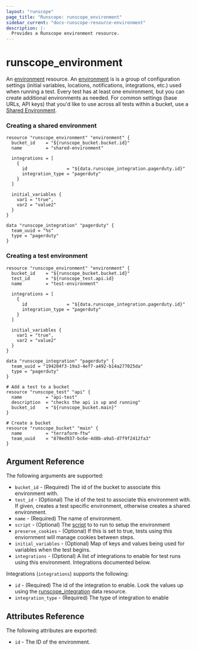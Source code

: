 ```yaml
---
layout: "runscope"
page_title: "Runscope: runscope_environment"
sidebar_current: "docs-runscope-resource-environment"
description: |-
  Provides a Runscope environment resource.
---
```


# runscope\_environment

An [environment](https://www.runscope.com/docs/api/environments) resource.
An [environment](https://www.runscope.com/docs/api-testing/environments)
is is a group of configuration settings (initial variables, locations,
notifications, integrations, etc.) used when running a test.
Every test has at least one environment, but you can create additional
environments as needed. For common settings (base URLs, API keys)
that you'd like to use across all tests within a bucket,
use a [Shared Environment](https://www.runscope.com/docs/api-testing/environments#shared).

### Creating a shared environment
```hcl
resource "runscope_environment" "environment" {
  bucket_id    = "${runscope_bucket.bucket.id}"
  name         = "shared-environment"

  integrations = [
    {
      id               = "${data.runscope_integration.pagerduty.id}"
      integration_type = "pagerduty"
    }
  ]

  initial_variables {
    var1 = "true",
    var2 = "value2"
  }
}

data "runscope_integration" "pagerduty" {
  team_uuid = "%s"
  type = "pagerduty"
}
```
### Creating a test environment
```hcl
resource "runscope_environment" "environment" {
  bucket_id    = "${runscope_bucket.bucket.id}"
  test_id      = "${runscope_test.api.id}
  name         = "test-environment"

  integrations = [
    {
      id               = "${data.runscope_integration.pagerduty.id}"
      integration_type = "pagerduty"
    }
  ]

  initial_variables {
    var1 = "true",
    var2 = "value2"
  }
}

data "runscope_integration" "pagerduty" {
  team_uuid = "194204f3-19a3-4ef7-a492-b14a277025da"
  type = "pagerduty"
}

# Add a test to a bucket
resource "runscope_test" "api" {
  name         = "api-test"
  description  = "checks the api is up and running"
  bucket_id    = "${runscope_bucket.main}"
}

# Create a bucket
resource "runscope_bucket" "main" {
  name         = "terraform-ftw"
  team_uuid    = "870ed937-bc6e-4d8b-a9a5-d7f9f2412fa3"
}
```

## Argument Reference

The following arguments are supported:

* `bucket_id` - (Required) The id of the bucket to associate this environment with.
* `test_id` - (Optional) The id of the test to associate this environment with.
If given, creates a test specific environment, otherwise creates a shared environment.
* `name` - (Required) The name of environment.
* `script` - (Optional) The [script](https://www.runscope.com/docs/api-testing/scripts#initial-script)
to to run to setup the environment
* `preserve_cookies` - (Optional) If this is set to true, tests using this enviornment will manage cookies between steps.
* `initial_variables` - (Optional) Map of keys and values being used for variables when the test begins.
* `integrations` - (Optional) A list of integrations to enable for test runs using this environment.
Integrations documented below.

Integrations (`integrations`) supports the following:

* `id` - (Required) The id of the integration to enable.
Look the values up using the [runscope_integration](../d/integration.html) data resource.
* `integration_type` - (Required) The type of integration to enable

## Attributes Reference

The following attributes are exported:

* `id` - The ID of the environment.
